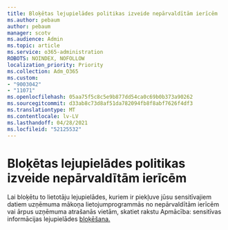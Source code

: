 ```yaml
---
title: Bloķētas lejupielādes politikas izveide nepārvaldītām ierīcēm
ms.author: pebaum
author: pebaum
manager: scotv
ms.audience: Admin
ms.topic: article
ms.service: o365-administration
ROBOTS: NOINDEX, NOFOLLOW
localization_priority: Priority
ms.collection: Adm_O365
ms.custom:
- "9003042"
- "11071"
ms.openlocfilehash: 05aa75f5c8c5e9b877dd54ca0c69b0b373a90262
ms.sourcegitcommit: d33ab8c73d8af51da782094fb8f8abf7626f4df3
ms.translationtype: MT
ms.contentlocale: lv-LV
ms.lasthandoff: 04/28/2021
ms.locfileid: "52125532"
---
```

# <a name="create-a-block-download-policy-for-unmanaged-devices"></a>Bloķētas lejupielādes politikas izveide nepārvaldītām ierīcēm

Lai bloķētu to lietotāju lejupielādes, kuriem ir piekļuve jūsu sensitīvajiem datiem uzņēmuma mākoņa lietojumprogrammās no nepārvaldītām ierīcēm vai ārpus uzņēmuma atrašanās vietām, skatiet rakstu Apmācība: sensitīvas informācijas lejupielādes [bloķēšana.](https://docs.microsoft.com/cloud-app-security/use-case-proxy-block-session-aad)



